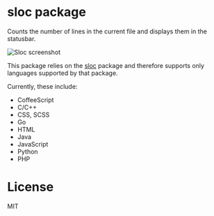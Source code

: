 # sloc package

Counts the number of lines in the current file and displays them in the statusbar.

![Sloc screenshot](https://raw.githubusercontent.com/sgade/atom-sloc/master/assets/screen.png)

This package relies on the [sloc](https://www.npmjs.org/package/sloc) package and therefore supports only languages supported by that package.

Currently, these include:
- CoffeeScript
- C/C++
- CSS, SCSS
- Go
- HTML
- Java
- JavaScript
- Python
- PHP

# License

MIT
